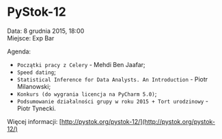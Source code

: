 PyStok-12
=========
  
Data: 8 grudnia 2015, 18:00  
Miejsce: Exp Bar  
  
Agenda:

* `Początki pracy z Celery` - Mehdi Ben Jaafar;
* `Speed dating`;
* `Statistical Inference for Data Analysts. An Introduction` - Piotr Milanowski;
* `Konkurs (do wygrania licencja na PyCharm 5.0)`;
* `Podsumowanie działalności grupy w roku 2015 + Tort urodzinowy` - Piotr Tynecki.

Więcej informacji: [http://pystok.org/pystok-12/](http://pystok.org/pystok-12/)
